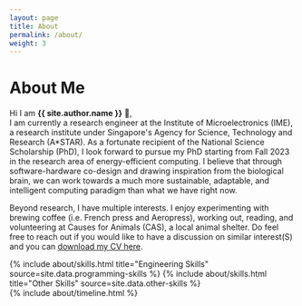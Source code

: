 ```yaml
---
layout: page
title: About
permalink: /about/
weight: 3
---
```


# **About Me**

Hi I am **{{ site.author.name }}** :wave:,<br>
I am currently a research engineer at the Institute of Microelectronics (IME), a research institute under Singapore's Agency for Science, Technology and Research (A*STAR). 
As a fortunate recipient of the National Science Scholarship (PhD), I look forward to pursue my PhD starting from Fall 2023 in the research area of energy-efficient computing. I believe that through software-hardware co-design and drawing inspiration from the biological brain, we can work towards a much more sustainable, adaptable, and intelligent computing paradigm than what we have right now.

Beyond research, I have multiple interests. I enjoy experimenting with brewing coffee (i.e. French press and Aeropress), working out, reading, and volunteering at Causes for Animals (CAS), a local animal shelter. Do feel free to reach out if you would like to have a discussion on similar interest(S) and you can [download my CV here](LeowCongSheng_CV.pdf). 

<div class="row">
{% include about/skills.html title="Engineering Skills" source=site.data.programming-skills %}
{% include about/skills.html title="Other Skills" source=site.data.other-skills %}
</div>

<div class="row">
{% include about/timeline.html %}
</div>
